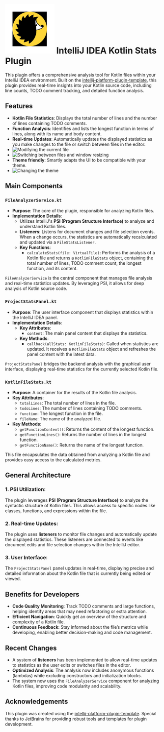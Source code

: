 # ![about](https://github.com/joseserize0222/Cognifire-Plugin-Application/blob/main/src/main/resources/META-INF/pluginIcon.svg) IntelliJ IDEA Kotlin Stats Plugin

This plugin offers a comprehensive analysis tool for Kotlin files within your IntelliJ IDEA environment. Built on the [intellij-platform-plugin-template](https://github.com/JetBrains/intellij-platform-plugin-template), this plugin provides real-time insights into your Kotlin source code, including line counts, TODO comment tracking, and detailed function analysis.

## Features

- **Kotlin File Statistics**: Displays the total number of lines and the number of lines containing TODO comments.
- **Function Analysis**: Identifies and lists the longest function in terms of lines, along with its name and body content.
- **Real-time Updates**: Automatically updates the displayed statistics as you make changes to the file or switch between files in the editor.
- <img src="./src/data/Editing%20the%20file%20audio%20removed.gif" alt="Modifying the current file">
- <img src="./src/data/Switching%20files%20and%20resizing%20the%20windows.gif" alt="Switching between files and window resizing">
- **Theme friendly**: Smartly adapts the UI to be compatible with your theme.
- <img src="./src/data/Changing%20the%20theme.gif" alt="Changing the theme">

## Main Components

### `FileAnalyzerService.kt`

- **Purpose**: The core of the plugin, responsible for analyzing Kotlin files.
- **Implementation Details**:
  - Utilizes IntelliJ's **PSI (Program Structure Interface)** to analyze and understand Kotlin files.
  - **Listeners**: Listens for document changes and file selection events. When a change occurs, the statistics are automatically recalculated and updated via a `FileStatsListener`.
  - **Key Functions**:
    - `calculateStats(file: VirtualFile)`: Performs the analysis of a Kotlin file and returns a `KotlinFileStats` object, containing the total number of lines, TODO comment count, the longest function, and its content.

`FileAnalyzerService` is the central component that manages file analysis and real-time statistics updates. By leveraging PSI, it allows for deep analysis of Kotlin source code.

### `ProjectStatsPanel.kt`

- **Purpose**: The user interface component that displays statistics within the IntelliJ IDEA panel.
- **Implementation Details**:
  - **Key Attributes**:
    - `content`: The main panel content that displays the statistics.
  - **Key Methods**:
    - `callback(allStats: KotlinFileStats)`: Called when statistics are updated. It receives a `KotlinFileStats` object and refreshes the panel content with the latest data.

`ProjectStatsPanel` bridges the backend analysis with the graphical user interface, displaying real-time statistics for the currently selected Kotlin file.

### `KotlinFileStats.kt`

- **Purpose**: A container for the results of the Kotlin file analysis.
- **Key Attributes**:
  - `totalLines`: The total number of lines in the file.
  - `todoLines`: The number of lines containing TODO comments.
  - `function`: The longest function in the file.
  - `fileName`: The name of the analyzed file.
- **Key Methods**:
  - `getFunctionContent()`: Returns the content of the longest function.
  - `getFunctionLines()`: Returns the number of lines in the longest function.
  - `getFunctionName()`: Returns the name of the longest function.

This file encapsulates the data obtained from analyzing a Kotlin file and provides easy access to the calculated metrics.

## General Architecture

### 1. **PSI Utilization**:
The plugin leverages **PSI (Program Structure Interface)** to analyze the syntactic structure of Kotlin files. This allows access to specific nodes like classes, functions, and expressions within the file.

### 2. **Real-time Updates**:
The plugin uses **listeners** to monitor file changes and automatically update the displayed statistics. These listeners are connected to events like document edits and file selection changes within the IntelliJ editor.

### 3. **User Interface**:
The `ProjectStatsPanel` panel updates in real-time, displaying precise and detailed information about the Kotlin file that is currently being edited or viewed.

## Benefits for Developers

- **Code Quality Monitoring**: Track TODO comments and large functions, helping identify areas that may need refactoring or extra attention.
- **Efficient Navigation**: Quickly get an overview of the structure and complexity of a Kotlin file.
- **Continuous Feedback**: Stay informed about the file’s metrics while developing, enabling better decision-making and code management.

## Recent Changes

- A system of **listeners** has been implemented to allow real-time updates to statistics as the user edits or switches files in the editor.
- **Optimized Analysis**: The analysis now includes anonymous functions (lambdas) while excluding constructors and initialization blocks.
- The system now uses the `FileAnalyzerService` component for analyzing Kotlin files, improving code modularity and scalability.

## Acknowledgements

This plugin was created using the [intellij-platform-plugin-template](https://github.com/JetBrains/intellij-platform-plugin-template). Special thanks to JetBrains for providing robust tools and templates for plugin development.
